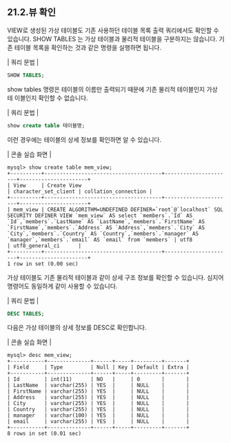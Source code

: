 ## 21.2.뷰 확인 
VIEW로 생성된 가상 테이블도 기존 사용하던 테이블 목록 출력 쿼리에서도 확인할 수 있습니다. SHOW TABLES 는 가상 테이블과 물리적 테이블을 구분하지는 않습니다. 
기존 테이블 목록을 확인하는 것과 같은 명령을 실행하면 됩니다.  

| 쿼리 문법 | 
```sql
SHOW TABLES; 
```

show tables 명령은 테이블의 이름만 출력되기 때문에 기존 물리적 테이블인지 가상 테 이블인지 확인할 수 없습니다.  

| 쿼리 문법 | 
```sql
show create table 테이블명; 
```

이런 경우에는 테이블의 상세 정보를 확인하면 알 수 있습니다.  

| 콘솔 실습 화면 | 
```
mysql> show create table mem_view;
+----------+--------------------------------------+----------------------+----------------------+
| View     | Create View                                                                                                                                                                                                                                                                                                                                                                   | character_set_client | collation_connection |
+----------+--------------------------------------+----------------------+----------------------+
| mem_view | CREATE ALGORITHM=UNDEFINED DEFINER=`root`@`localhost` SQL SECURITY DEFINER VIEW `mem_view` AS select `members`.`Id` AS `Id`,`members`.`LastName` AS `LastName`,`members`.`FirstName` AS `FirstName`,`members`.`Address` AS `Address`,`members`.`City` AS `City`,`members`.`Country` AS `Country`,`members`.`manager` AS `manager`,`members`.`email` AS `email` from `members` | utf8                 | utf8_general_ci      |
+----------+--------------------------------------+----------------------+----------------------+
1 row in set (0.00 sec)

```

가상 테이블도 기존 물리적 테이블과 같이 상세 구조 정보를 확인할 수 있습니다. 심지어 명령어도 동일하게 같이 사용할 수 있습니다.  

| 쿼리 문법 | 
```sql
DESC TABLES; 
```

다음은 가상 테이블의 상세 정보를 DESC로 확인합니다.  

| 콘솔 실습 화면 | 
```
mysql> desc mem_view;
+-----------+--------------+------+-----+---------+-------+
| Field     | Type         | Null | Key | Default | Extra |
+-----------+--------------+------+-----+---------+-------+
| Id        | int(11)      | NO   |     | 0       |       |
| LastName  | varchar(255) | YES  |     | NULL    |       |
| FirstName | varchar(255) | YES  |     | NULL    |       |
| Address   | varchar(255) | YES  |     | NULL    |       |
| City      | varchar(255) | YES  |     | NULL    |       |
| Country   | varchar(255) | YES  |     | NULL    |       |
| manager   | varchar(100) | YES  |     | NULL    |       |
| email     | varchar(255) | YES  |     | NULL    |       |
+-----------+--------------+------+-----+---------+-------+
8 rows in set (0.01 sec)

```